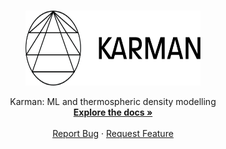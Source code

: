 

<!-- PROJECT LOGO -->
<br />
<p align="center">
  <a href="https://github.com/spaceml-org/karman">
    <img src="docs/source/__static/Karman_logo_black.png" alt="Logo" width="280" height="120">
  </a>
  <p align="center">
    Karman: ML and thermospheric density modelling
    <br />
    <a href="https://readthedocs.org/projects/karman-project/"><strong>Explore the docs »</strong></a>
    <br />
    <br />
    <a href="https://github.com/spaceml-org/karman/issues">Report Bug</a>
    ·
    <a href="https://github.com/spaceml-org/karman/issues">Request Feature</a>
  </p>
</p>
